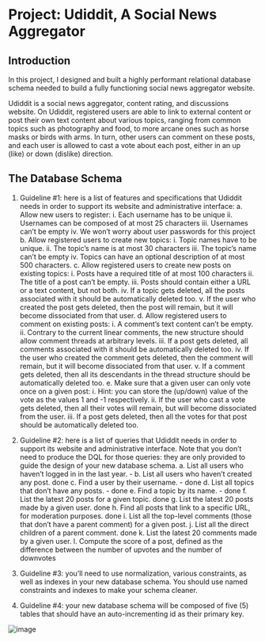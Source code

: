# Project: Udiddit, A Social News Aggregator

## Introduction

In this project, I designed and built a highly performant relational database schema needed to build a fully functioning social news aggregator website.

Udiddit is a social news aggregator, content rating, and discussions website. On Udiddit, registered users are able to link to external content or post their own text content about various topics, ranging from common topics such as photography and food, to more arcane ones such as horse masks or birds with arms. In turn, other users can comment on these posts, and each user is allowed to cast a vote about each post, either in an up (like) or down (dislike) direction.

## The Database Schema

1.	Guideline #1: here is a list of features and specifications that Udiddit needs in order to support its website and administrative interface:
a.	Allow new users to register:
i.	Each username has to be unique
ii.	Usernames can be composed of at most 25 characters
iii.	Usernames can’t be empty
iv.	We won’t worry about user passwords for this project
b.	Allow registered users to create new topics:
i.	Topic names have to be unique.
ii.	The topic’s name is at most 30 characters
iii.	The topic’s name can’t be empty
iv.	Topics can have an optional description of at most 500 characters.
c.	Allow registered users to create new posts on existing topics:
i.	Posts have a required title of at most 100 characters
ii.	The title of a post can’t be empty.
iii.	Posts should contain either a URL or a text content, but not both.
iv.	If a topic gets deleted, all the posts associated with it should be automatically deleted too.
v.	If the user who created the post gets deleted, then the post will remain, but it will become dissociated from that user.
d.	Allow registered users to comment on existing posts:
i.	A comment’s text content can’t be empty.
ii.	Contrary to the current linear comments, the new structure should allow comment threads at arbitrary levels.
iii.	If a post gets deleted, all comments associated with it should be automatically deleted too.
iv.	If the user who created the comment gets deleted, then the comment will remain, but it will become dissociated from that user.
v.	If a comment gets deleted, then all its descendants in the thread structure should be automatically deleted too.
e.	Make sure that a given user can only vote once on a given post:
i.	Hint: you can store the (up/down) value of the vote as the values 1 and -1 respectively.
ii.	If the user who cast a vote gets deleted, then all their votes will remain, but will become dissociated from the user.
iii.	If a post gets deleted, then all the votes for that post should be automatically deleted too.

2.	Guideline #2: here is a list of queries that Udiddit needs in order to support its website and administrative interface. Note that you don’t need to produce the DQL for those queries: they are only provided to guide the design of your new database schema.
a.	List all users who haven’t logged in in the last year. -
b.	List all users who haven’t created any post.  done
c.	Find a user by their username. - done
d.	List all topics that don’t have any posts. - done
e.	Find a topic by its name. - done
f.	List the latest 20 posts for a given topic.  done
g.	List the latest 20 posts made by a given user. done
h.	Find all posts that link to a specific URL, for moderation purposes. done
i.	List all the top-level comments (those that don’t have a parent comment) for a given post.
j.	List all the direct children of a parent comment. done
k.	List the latest 20 comments made by a given user.
l.	Compute the score of a post, defined as the difference between the number of upvotes and the number of downvotes

3.	Guideline #3: you’ll need to use normalization, various constraints, as well as indexes in your new database schema. You should use named constraints and indexes to make your schema cleaner.

4.	Guideline #4: your new database schema will be composed of five (5) tables that should have an auto-incrementing id as their primary key.



![image](https://github.com/user-attachments/assets/7012c9c0-5a23-47b2-8a14-1bb124c8bf65)

